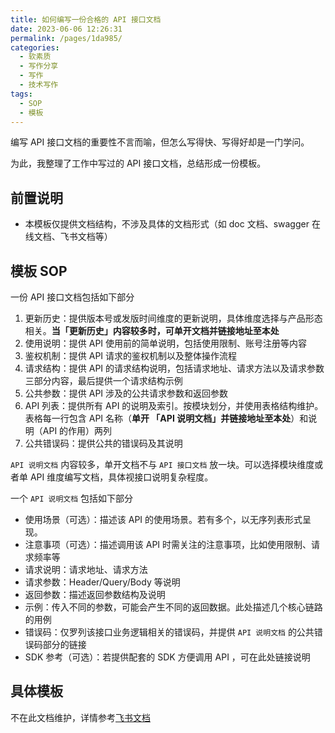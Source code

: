 ```yaml
---
title: 如何编写一份合格的 API 接口文档
date: 2023-06-06 12:26:31
permalink: /pages/1da985/
categories:
  - 软素质
  - 写作分享
  - 写作
  - 技术写作
tags:
  - SOP
  - 模板
---
```


编写 API 接口文档的重要性不言而喻，但怎么写得快、写得好却是一门学问。

为此，我整理了工作中写过的 API 接口文档，总结形成一份模板。

<!-- more -->

## 前置说明

- 本模板仅提供文档结构，不涉及具体的文档形式（如 doc 文档、swagger 在线文档、飞书文档等）

## 模板 SOP

一份 API 接口文档包括如下部分

1. 更新历史：提供版本号或发版时间维度的更新说明，具体维度选择与产品形态相关。**当「更新历史」内容较多时，可单开文档并链接地址至本处**
2. 使用说明：提供 API 使用前的简单说明，包括使用限制、账号注册等内容
3. 鉴权机制：提供 API 请求的鉴权机制以及整体操作流程
4. 请求结构：提供 API 的请求结构说明，包括请求地址、请求方法以及请求参数三部分内容，最后提供一个请求结构示例
5. 公共参数：提供 API 涉及的公共请求参数和返回参数
6. API 列表：提供所有 API 的说明及索引。按模块划分，并使用表格结构维护。表格每一行包含 API 名称（**单开 「API 说明文档」并链接地址至本处**）和说明（API 的作用）两列
7. 公共错误码：提供公共的错误码及其说明

`API 说明文档` 内容较多，单开文档不与 `API 接口文档` 放一块。可以选择模块维度或者单 API 维度编写文档，具体视接口说明复杂程度。

一个 `API 说明文档` 包括如下部分

- 使用场景（可选）：描述该 API 的使用场景。若有多个，以无序列表形式呈现。
- 注意事项（可选）：描述调用该 API 时需关注的注意事项，比如使用限制、请求频率等
- 请求说明：请求地址、请求方法
- 请求参数：Header/Query/Body 等说明
- 返回参数：描述返回参数结构及说明
- 示例：传入不同的参数，可能会产生不同的返回数据。此处描述几个核心链路的用例
- 错误码：仅罗列该接口业务逻辑相关的错误码，并提供 `API 说明文档` 的公共错误码部分的链接
- SDK 参考（可选）：若提供配套的 SDK 方便调用 API ，可在此处链接说明

## 具体模板

不在此文档维护，详情参考[飞书文档](https://www.feishu.cn/docx/I5K5dH7DUovgFmx5fFOciiJVn2e)


